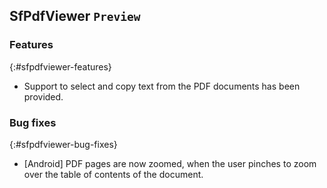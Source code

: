 ## SfPdfViewer `Preview`

### Features
{:#sfpdfviewer-features}

* Support to select and copy text from the PDF documents has been provided. 

### Bug fixes
{:#sfpdfviewer-bug-fixes}

* [Android] PDF pages are now zoomed, when the user pinches to zoom over the table of contents of the document.